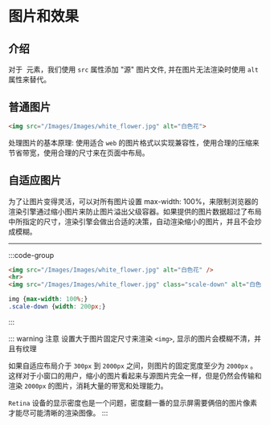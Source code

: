 # 图片和效果

## 介绍
对于 <img> 元素，我们使用 `src` 属性添加 "源" 图片文件, 并在图片无法渲染时使用 `alt` 属性来替代。

## 普通图片
<a-image src="/Images/Images/white_flower.jpg" alt="白色花" />

```html
<img src="/Images/Images/white_flower.jpg" alt="白色花">
```

处理图片的基本原理: 使用适合 `web` 的图片格式以实现兼容性，使用合理的压缩来节省带宽，使用合理的尺寸来在页面中布局。

## 自适应图片
为了让图片变得灵活，可以对所有图片设置 max-width: 100%，来限制浏览器的渲染引擎通过缩小图片来防止图片溢出父级容器。如果提供的图片数据超过了布局中所指定的尺寸，渲染引擎会做出合适的决策，自动渲染缩小的图片，并且不会炒成模糊。

<a-image src="/Images/Images/white_flower.jpg" alt="白色花" />
<hr>
<a-divider type="vertical" />
<a-image src="/Images/Images/white_flower.jpg" style="width:200px;" alt="白色花" />

:::code-group
```html
<img src="/Images/Images/white_flower.jpg" alt="白色花" />
<hr>
<img src="/Images/Images/white_flower.jpg" class="scale-down" alt="白色花" />
```
```css
img {max-width: 100%;}
.scale-down {width: 200px;}
```
:::

::: warning 注意
设置大于图片固定尺寸来渲染 `<img>`, 显示的图片会模糊不清，并且有纹理

如果自适应布局介于 `300px` 到 `2000px` 之间，则图片的固定宽度至少为 `2000px` 。这样对于小窗口的用户，缩小的图片看起来与源图片完全一样，但是仍然会传输和渲染 `2000px` 的图片，消耗大量的带宽和处理能力。

`Retina` 设备的显示密度也是一个问题，密度翻一番的显示屏需要俩倍的图片像素才能尽可能清晰的渲染图像。
:::

